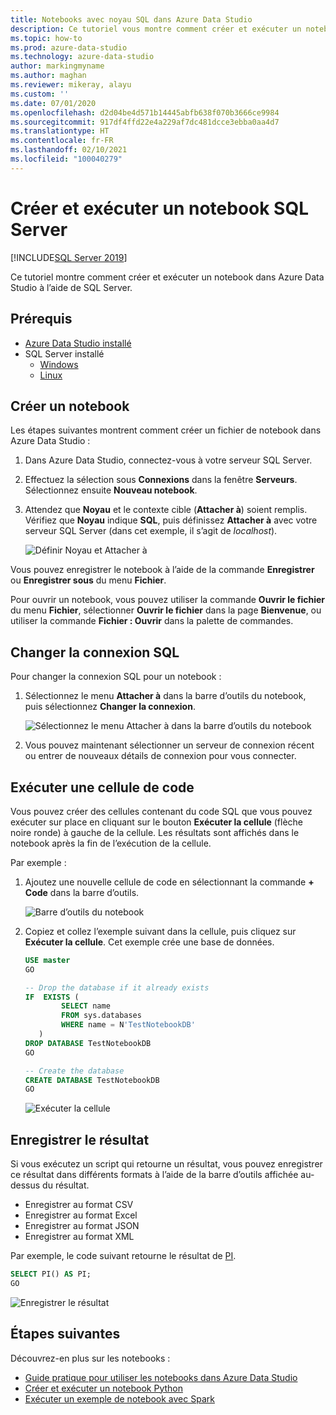 ```yaml
---
title: Notebooks avec noyau SQL dans Azure Data Studio
description: Ce tutoriel vous montre comment créer et exécuter un notebook SQL Server.
ms.topic: how-to
ms.prod: azure-data-studio
ms.technology: azure-data-studio
author: markingmyname
ms.author: maghan
ms.reviewer: mikeray, alayu
ms.custom: ''
ms.date: 07/01/2020
ms.openlocfilehash: d2d04be4d571b14445abfb638f070b3666ce9984
ms.sourcegitcommit: 917df4ffd22e4a229af7dc481dcce3ebba0aa4d7
ms.translationtype: HT
ms.contentlocale: fr-FR
ms.lasthandoff: 02/10/2021
ms.locfileid: "100040279"
---
```

# <a name="create-and-run-a-sql-server-notebook"></a>Créer et exécuter un notebook SQL Server

[!INCLUDE[SQL Server 2019](../../includes/applies-to-version/sqlserver2019.md)]

Ce tutoriel montre comment créer et exécuter un notebook dans Azure Data Studio à l’aide de SQL Server.

## <a name="prerequisites"></a>Prérequis

- [Azure Data Studio installé](../download-azure-data-studio.md)
- SQL Server installé
  - [Windows](../../database-engine/install-windows/install-sql-server.md)
  - [Linux](../../linux/sql-server-linux-setup.md)

## <a name="create-a--notebook"></a>Créer un notebook

Les étapes suivantes montrent comment créer un fichier de notebook dans Azure Data Studio :

1. Dans Azure Data Studio, connectez-vous à votre serveur SQL Server.

2. Effectuez la sélection sous **Connexions** dans la fenêtre **Serveurs**. Sélectionnez ensuite **Nouveau notebook**.

3. Attendez que **Noyau** et le contexte cible (**Attacher à**) soient remplis. Vérifiez que **Noyau** indique **SQL**, puis définissez **Attacher à** avec votre serveur SQL Server (dans cet exemple, il s’agit de *localhost*).

   ![Définir Noyau et Attacher à](media/notebooks-sql-kernel/set-kernel-and-attach-to.png)

Vous pouvez enregistrer le notebook à l’aide de la commande **Enregistrer** ou **Enregistrer sous** du menu **Fichier**.

Pour ouvrir un notebook, vous pouvez utiliser la commande **Ouvrir le fichier** du menu **Fichier**, sélectionner **Ouvrir le fichier** dans la page **Bienvenue**, ou utiliser la commande **Fichier : Ouvrir** dans la palette de commandes.

## <a name="change-the-sql-connection"></a>Changer la connexion SQL

Pour changer la connexion SQL pour un notebook :

1. Sélectionnez le menu **Attacher à** dans la barre d’outils du notebook, puis sélectionnez **Changer la connexion**.

   ![Sélectionnez le menu Attacher à dans la barre d’outils du notebook](./media/notebooks-sql-kernel/select-attach-to-1.png)

2. Vous pouvez maintenant sélectionner un serveur de connexion récent ou entrer de nouveaux détails de connexion pour vous connecter.

## <a name="run-a-code-cell"></a>Exécuter une cellule de code

Vous pouvez créer des cellules contenant du code SQL que vous pouvez exécuter sur place en cliquant sur le bouton **Exécuter la cellule** (flèche noire ronde) à gauche de la cellule. Les résultats sont affichés dans le notebook après la fin de l’exécution de la cellule.

Par exemple :

1. Ajoutez une nouvelle cellule de code en sélectionnant la commande **+ Code** dans la barre d’outils.

   ![Barre d’outils du notebook](media/notebooks-guidance/notebook-toolbar.png)

2. Copiez et collez l’exemple suivant dans la cellule, puis cliquez sur **Exécuter la cellule**. Cet exemple crée une base de données.

   ```sql
   USE master
   GO

   -- Drop the database if it already exists
   IF  EXISTS (
           SELECT name
           FROM sys.databases
           WHERE name = N'TestNotebookDB'
      )
   DROP DATABASE TestNotebookDB
   GO

   -- Create the database
   CREATE DATABASE TestNotebookDB
   GO
   ```

   ![Exécuter la cellule](media/notebooks-sql-kernel/run-notebook-cell.png)

## <a name="save-the-result"></a>Enregistrer le résultat

Si vous exécutez un script qui retourne un résultat, vous pouvez enregistrer ce résultat dans différents formats à l’aide de la barre d’outils affichée au-dessus du résultat.

- Enregistrer au format CSV
- Enregistrer au format Excel
- Enregistrer au format JSON
- Enregistrer au format XML

Par exemple, le code suivant retourne le résultat de [PI](../../t-sql/functions/pi-transact-sql.md).

```sql
SELECT PI() AS PI;
GO
```

![Enregistrer le résultat](media/notebooks-sql-kernel/run-notebook-cell-2.png)

## <a name="next-steps"></a>Étapes suivantes

Découvrez-en plus sur les notebooks :

- [Guide pratique pour utiliser les notebooks dans Azure Data Studio](./notebooks-guidance.md)
- [Créer et exécuter un notebook Python](././notebooks-python-kernel.md)
- [Exécuter un exemple de notebook avec Spark](../../big-data-cluster/notebooks-tutorial-spark.md)